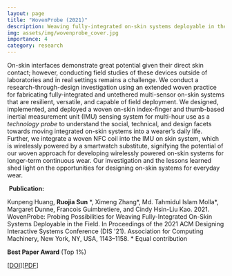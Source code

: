 ```yaml
---
layout: page
title: "WovenProbe (2021)"
description: Weaving fully-integrated on-skin systems deployable in the field 
img: assets/img/wovenprobe_cover.jpg
importance: 4
category: research
---
```

On-skin interfaces demonstrate great potential given their direct skin contact; however, conducting field studies of these devices outside of laboratories and in real settings remains a challenge. We conduct a research-through-design investigation using an extended woven practice for fabricating fully-integrated and untethered multi-sensor on-skin systems that are resilient, versatile, and capable of field deployment. We designed, implemented, and deployed a woven on-skin index-finger and thumb-based inertial measurement unit (IMU) sensing system for multi-hour use as a *technology probe* to understand the social, technical, and design facets towards moving integrated on-skin systems into a wearer’s daily life. Further, we integrate a woven NFC coil into the IMU on skin system, which is wirelessly powered by a smartwatch substitute, signifying the potential of our woven approach for developing wirelessly powered on-skin systems for longer-term continuous wear. Our investigation and the lessons learned shed light on the opportunities for designing on-skin systems for everyday wear.

​
**Publication:**

Kunpeng Huang, **Ruojia Sun** \*, Ximeng Zhang\*, Md. Tahmidul Islam Molla\*, Margaret Dunne, Francois Guimbretiere, and Cindy Hsin-Liu Kao. 2021. WovenProbe: Probing Possibilities for Weaving Fully-Integrated On-Skin Systems Deployable in the Field. In Proceedings of the 2021 ACM Designing Interactive Systems Conference (DIS '21). Association for Computing Machinery, New York, NY, USA, 1143–1158. * Equal contribution


**Best Paper Award** (Top 1%)

[[DOI](https://doi.org/10.1145/3461778.3462105)][[PDF](/assets/pdf/wovenprobe_2021.pdf)]
